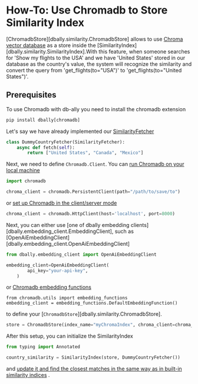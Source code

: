 # How-To: Use Chromadb to Store Similarity Index

[ChromadbStore][dbally.similarity.ChromadbStore] allows to use [Chroma vector database](https://docs.trychroma.com/api-reference#methods-on-collection) as a store inside the [SimilarityIndex][dbally.similarity.SimilarityIndex].With this feature, when someone searches for 'Show my flights to the USA' and we have 'United States' stored in our database as the country's value, the system will recognize the similarity and convert the query from 'get_flights(to="USA")' to 'get_flights(to="United States")'.


## Prerequisites

To use Chromadb with db-ally you need to install the chromadb extension

```python
pip install dbally[chromadb]
```

Let's say we have already implemented our [SimilarityFetcher](../how-to/use_custom_similarity_fetcher.md)

```python
class DummyCountryFetcher(SimilarityFetcher):
    async def fetch(self):
        return ["United States", "Canada", "Mexico"]
```

Next, we need to define `Chromadb.Client`. You can [run Chromadb on your local machine](https://docs.trychroma.com/usage-guide#initiating-a-persistent-chroma-client)

```python
import chromadb

chroma_client = chromadb.PersistentClient(path="/path/to/save/to")
```

or [set up Chromadb in the client/server mode](https://docs.trychroma.com/usage-guide#running-chroma-in-clientserver-mode)

```python
chroma_client = chromadb.HttpClient(host='localhost', port=8000)
```

Next, you can either use [one of dbally embedding clients][dbally.embedding_client.EmbeddingClient], such as [OpenAiEmbeddingClient][dbally.embedding_client.OpenAiEmbeddingClient]

```python
from dbally.embedding_client import OpenAiEmbeddingClient

embedding_client=OpenAiEmbeddingClient(
        api_key="your-api-key",
    )

```

or [Chromadb embedding functions](https://docs.trychroma.com/embeddings)

```
from chromadb.utils import embedding_functions
embedding_client = embedding_functions.DefaultEmbeddingFunction()
```

to define your [`ChromadbStore`][dbally.similarity.ChromadbStore].

```python
store = ChromadbStore(index_name="myChromaIndex", chroma_client=chroma_client, embedding_calculator=embedding_client)
```

After this setup, you can initialize the SimilarityIndex

```python
from typing import Annotated

country_similarity = SimilarityIndex(store, DummyCountryFetcher())


```

and [update it and find the closest matches in the same way as in built-in similarity indices](./use_custom_similarity_store.md/#using-the-similarity-index) .
